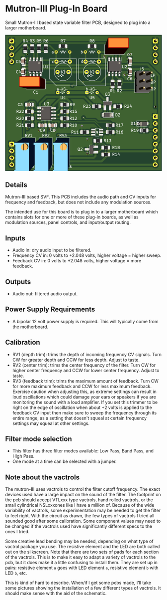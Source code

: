 # Mutron-III Plug-In Board

Small Mutron-III based state variable filter PCB, designed to plug into a larger motherboard.

![](pics/pcb_front.png)

## Details

Mutron-III based SVF. This PCB includes the audio path and CV inputs for frequency and feedback, but does not include any modulation sources.

The intended use for this board is to plug in to a larger motherboard which contains slots for one or more of these plug-in boards, as well as modulation sources, panel controls, and input/output routing.

## Inputs
- Audio in: dry audio input to be filtered.
- Frequency CV in: 0 volts to +2.048 volts, higher voltage = higher sweep.
- Feedback CV in: 0 volts to +2.048 volts, higher voltage = more feedback.

## Outputs
- Audio out: filtered audio output.

## Power Supply Requirements
- A bipolar 12 volt power supply is required. This will typically come from the motherboard.

## Calibration
- RV1 (depth trim): trims the depth of incoming frequency CV signals. Turn CW for greater depth and CCW for less depth. Adjust to taste.
- RV2 (center trim): trims the center frequency of the filter. Turn CW for higher center frequency and CCW for lower center frequency. Adjust to taste.
- RV3 (feedback trim): trims the maximum amount of feedback. Turn CW for more maximum feedback and CCW for less maximum feedback. Exercise caution when adjusting this, as extreme settings can result in loud oscillations which could damage your ears or speakers if you are monitoring the sound with a loud amplifier. If you set this trimmer to be right on the edge of oscillation when about +2 volts is applied to the feedback CV input then make sure to sweep the frequency through its entire range, as a setting that doesn't squeal at certain frequency settings may squeal at other settings.

## Filter mode selection
- This filter has three filter modes available: Low Pass, Band Pass, and High Pass.
- One mode at a time can be selected with a jumper.

## Note about the vactrols
The mutron-III uses vactrols to control the filter cutoff frequency. The exact devices used have a large impact on the sound of the filter. The footprint on the pcb should accept VTLxxx type vactrols, hand rolled vactrols, or the small cylindrical NSLxxxones like I have a million of. Because of the wide variability of vactrols, some experimentation may be needed to get the filter to feel right. With the circuit as drawn, the few types of vactrols I tried all sounded good after some calibration. Some component values may need to be changed if the vactrols used have significantly different specs to the ones I tried.

Some creative lead bending may be needed, depending on what type of vactrol package you use.
The resistive element and the LED are both called out on the silkscreen. Note that there are two sets of pads for each section of the vactrols. This is to make it easy to adapt a variety of vactrols to the pcb, but it does make it a little confusing to install them. They are set up in pairs: resistive element `a` goes with LED element `a`, resistive element `b` with LED `b`, etc.

This is kind of hard to describe. When/if I get some pcbs made, I'll take some pictures showing the installation of a few different types of vactrols. It should make sense with the aid of the schematic.